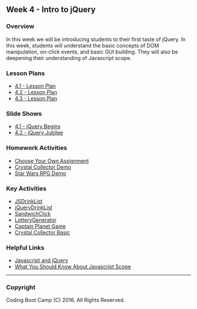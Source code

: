 ## Week 4 - Intro to jQuery

### Overview
In this week we will be introducing students to their first taste of jQuery. In this week, students will understand the basic concepts of DOM manipulation, on-click events, and basic GUI building. They will also be deepening their understanding of Javascript scope. 

### Lesson Plans
* [4.1 - Lesson Plan](1-Class-Content/4.1/4.1-Lessonplan.md)
* [4.2 - Lesson Plan](1-Class-Content/4.2/4.2-Lessonplan.md)
* [4.3 - Lesson Plan](1-Class-Content/4.3/4.3-Lessonplan.md)

### Slide Shows
* [4.1 - jQuery Begins](1-Class-Content/4.1/Slide-Shows)
* [4.2 - jQuery Jubilee](1-Class-Content/4.2/Slide-Shows)

### Homework Activities
* [Choose Your Own Assignment](2-Homework/Instructions/homework_instructions.md)
* [Crystal Collector Demo](2-Homework/Instructions/homework_demos/crystalsCollector_demo.mp4)
* [Star Wars RPG Demo](2-Homework/Instructions/homework_demos/starwars_demo.mp4)

### Key Activities 
* [JSDrinkList](1-Class-Content/4.1/Activities/2-JSDrinkList)
* [jQueryDrinkList](1-Class-Content/4.1/Activities/4-jQueryDrinkList)
* [SandwichClick](1-Class-Content/4.1/Activities/6-SandwichClick)
* [LotteryGenerator](1-Class-Content/4.1/Activities/8-LotteryGenerator)
* [Captain Planet Game](1-Class-Content/4.2/Activities/1-CaptainPlanetGame)
* [Crystal Collector Basic](1-Class-Content/4.2/Activities/3-CrystalExample)

### Helpful Links
* [Javascript and jQuery](http://www.amazon.com/JavaScript-JQuery-Interactive-Front-End-Development/dp/1118531647/ref=sr_1_1?s=books&ie=UTF8&qid=1460751938&sr=1-1)
* [What You Should Know About Javascript Scope](https://spin.atomicobject.com/2014/10/20/javascript-scope-closures/)

-------

### Copyright 
Coding Boot Camp (C) 2016. All Rights Reserved.
